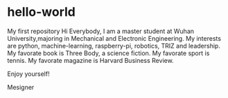 # hello-world
My first repository
Hi Everybody,
I am a master student at Wuhan University,majoring in Mechanical and Electronic Engineering.
My interests are python, machine-learning, raspberry-pi, robotics, TRIZ and leadership.
My favorate book is Three Body, a science fiction. 
My favorate sport is tennis.
My favorate magazine is Harvard Business Review.

Enjoy yourself!

Mesigner
